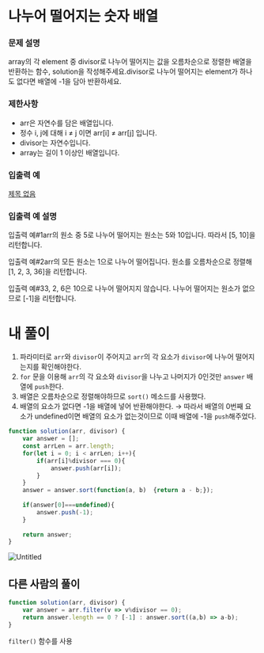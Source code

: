 # 나누어 떨어지는 숫자 배열

### **문제 설명**

array의 각 element 중 divisor로 나누어 떨어지는 값을 오름차순으로 정렬한 배열을 반환하는 함수, solution을 작성해주세요.divisor로 나누어 떨어지는 element가 하나도 없다면 배열에 -1을 담아 반환하세요.

### 제한사항

- arr은 자연수를 담은 배열입니다.
- 정수 i, j에 대해 i ≠ j 이면 arr[i] ≠ arr[j] 입니다.
- divisor는 자연수입니다.
- array는 길이 1 이상인 배열입니다.

### 입출력 예

[제목 없음](https://www.notion.so/bd5b78dd16c04436a0e8518be4c00c7f)

### 입출력 예 설명

입출력 예#1arr의 원소 중 5로 나누어 떨어지는 원소는 5와 10입니다. 따라서 [5, 10]을 리턴합니다.

입출력 예#2arr의 모든 원소는 1으로 나누어 떨어집니다. 원소를 오름차순으로 정렬해 [1, 2, 3, 36]을 리턴합니다.

입출력 예#33, 2, 6은 10으로 나누어 떨어지지 않습니다. 나누어 떨어지는 원소가 없으므로 [-1]을 리턴합니다.

# 내 풀이

1. 파라미터로 `arr`와 `divisor`이 주어지고 `arr`의 각 요소가 `divisor`에 나누어 떨어지는지를 확인해야한다.  
2. `for` 문을 이용해 `arr`의 각 요소와 `divisor`을 나누고 나머지가 0인것만 `answer` 배열에 `push`한다.
3. 배열은 오름차순으로 정렬해야하므로 `sort()` 메소드를 사용했다.
4. 배열의 요소가 없다면 -1을 배열에 넣어 반환해야한다. → 따라서 배열의 0번째 요소가 undefined이면 배열의 요소가 없는것이므로 이때 배열에 -1을 `push`해주었다.

```jsx
function solution(arr, divisor) {
    var answer = [];
    const arrLen = arr.length;
    for(let i = 0; i < arrLen; i++){
        if(arr[i]%divisor === 0){
            answer.push(arr[i]);
        }
    }
    answer = answer.sort(function(a, b)  {return a - b;});
    
    if(answer[0]===undefined){
        answer.push(-1);
    }
    
    return answer;
}
```

![Untitled](https://s3-us-west-2.amazonaws.com/secure.notion-static.com/625f71fc-8fb7-4d62-b568-0bc4d6f4279c/Untitled.png)

## 다른 사람의 풀이

```jsx
function solution(arr, divisor) {
    var answer = arr.filter(v => v%divisor == 0);
    return answer.length == 0 ? [-1] : answer.sort((a,b) => a-b);
}
```

`filter()` 함수를 사용